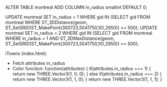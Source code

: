 ALTER TABLE montreal ADD COLUMN in_radius smallint DEFAULT 0;

UPDATE montreal SET in_radius = 1 WHERE gid IN (SELECT gid FROM montreal WHERE ST_3DDistance(geom, ST_SetSRID(ST_MakePoint(300723,5041750,10),2950)) <= 500);
UPDATE montreal SET in_radius = 2 WHERE gid IN (SELECT gid FROM montreal WHERE in_radius = 1 AND ST_3DMaxDistance(geom, ST_SetSRID(ST_MakePoint(300723,5041750,10),2950)) >= 500);

iTowns (index.html):
* Fetch attributes in_radius
* Color function:
function(attributes) {
    if(attributes.in_radius === 1) {
        return new THREE.Vector3(1, 0, 0);
    } else if(attributes.in_radius === 2) {
        return new THREE.Vector3(1, 1, 0);
    }
    return new THREE.Vector3(1, 1, 1);
}
